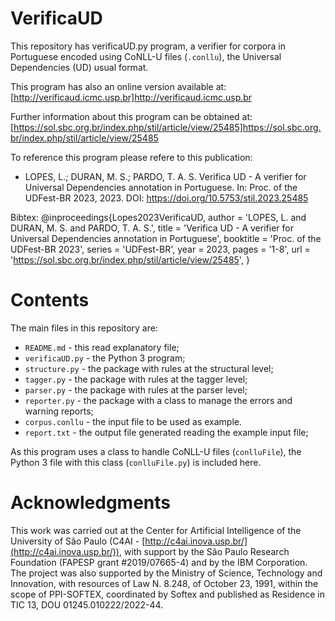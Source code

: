 # VerificaUD
 This repository has verificaUD.py program, a verifier for corpora in Portuguese encoded using CoNLL-U files (`.conllu`), the Universal Dependencies (UD) usual format.

 This program has also an online version available at: [http://verificaud.icmc.usp.br]http://verificaud.icmc.usp.br

 Further information about this program can be obtained at: [https://sol.sbc.org.br/index.php/stil/article/view/25485]https://sol.sbc.org.br/index.php/stil/article/view/25485

 To reference this program please refere to this publication:
 - LOPES, L.; DURAN, M. S.; PARDO, T. A. S. Verifica UD - A verifier for Universal Dependencies annotation in Portuguese. In: Proc. of the UDFest-BR 2023, 2023. DOI: https://doi.org/10.5753/stil.2023.25485

 Bibtex:
 @inproceedings{Lopes2023VerificaUD,
   author = 'LOPES, L. and DURAN, M. S. and PARDO, T. A. S.', 
   title = 'Verifica UD - A verifier for Universal Dependencies annotation in Portuguese',
   booktitle = 'Proc. of the UDFest-BR 2023',
   series = 'UDFest-BR',
   year = 2023,
   pages = '1-8',
   url = 'https://sol.sbc.org.br/index.php/stil/article/view/25485',
}

 # Contents
 The main files in this repository are:
- `README.md` - this read explanatory file;
- `verificaUD.py` - the Python 3 program;
- `structure.py` - the package with rules at the structural level;
- `tagger.py` - the package with rules at the tagger level;
- `parser.py` - the package with rules at the parser level;
- `reporter.py` - the package with a class to manage the errors and warning reports;
- `corpus.conllu` - the input file to be used as example.
- `report.txt` - the output file generated reading the example input file;

As this program uses a class to handle CoNLL-U files (`conlluFile`), the Python 3 file with this class (`conlluFile.py`) is included here.

# Acknowledgments
This work was carried out at the Center for Artificial Intelligence of the University of São Paulo (C4AI - [http://c4ai.inova.usp.br/](http://c4ai.inova.usp.br/)), with support by the São Paulo Research Foundation (FAPESP grant #2019/07665-4) and by the IBM Corporation. The project was also supported by the Ministry of Science, Technology and Innovation, with resources of Law N. 8.248, of October 23, 1991, within the scope of PPI-SOFTEX, coordinated by Softex and published as Residence in TIC 13, DOU 01245.010222/2022-44.

